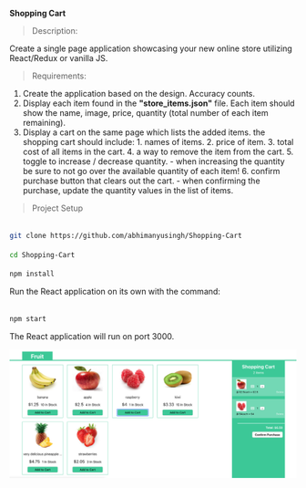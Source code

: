 
**Shopping Cart**

>Description:
  
  Create a single page application showcasing your new online store utilizing React/Redux or vanilla JS.

>Requirements:
  
  1. Create the application based on the design. Accuracy counts.
  2. Display each item found in the **"store_items.json"** file. Each item should show the name, image, price, quantity (total number of each item remaining).
3. Display a cart on the same page which lists the added items. the shopping cart should include:
        1. names of items.
        2. price of item.
        3. total cost of all items in the cart.
        4. a way to remove the item from the cart.
		5. toggle to increase / decrease quantity.
          - when increasing the quantity be sure to not go over the available quantity of each item!
		6. confirm purchase button that clears out the cart.
          - when confirming the purchase, update the quantity values in the list of items.
  
  > Project Setup

```bash

git clone https://github.com/abhimanyusingh/Shopping-Cart

cd Shopping-Cart

npm install

```

Run the React application on its own with the command:

```bash

npm start
```
  

The React application will run on port 3000.

![output](https://raw.githubusercontent.com/abhimanyusingh/Shopping-Cart/master/Screen%20Shot%202019-01-30%20at%201.53.13%20AM.png)
